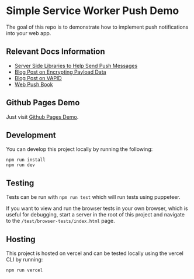 # Simple Service Worker Push Demo

The goal of this repo is to demonstrate how to implement push
notifications into your web app.

## Relevant Docs Information

- [Server Side Libraries to Help Send Push Messages ](https://github.com/web-push-libs/)
- [Blog Post on Encrypting Payload Data](https://developers.google.com/web/updates/2016/03/web-push-encryption)
- [Blog Post on VAPID](https://developers.google.com/web/updates/2016/07/web-push-interop-wins)
- [Web Push Book](https://web-push-book.gauntface.com)

## Github Pages Demo

Just visit [Github Pages Demo](https://gauntface.github.io/simple-push-demo/).

## Development

You can develop this project locally by running the following:

```shell
npm run install
npm run dev
```

## Testing

Tests can be run with `npm run test` which will run tests using puppeteer.

If you want to view and run the browser tests in your own browser, which
is useful for debugging, start a server in the root of this project and
navigate to the `/test/browser-tests/index.html` page.

## Hosting

This project is hosted on vercel and can be tested locally using the vercel
CLI by running:

```shell
npm run vercel
```
